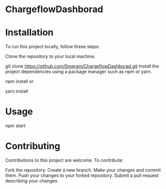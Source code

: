 # ChargeflowDashborad



# Installation
To run this project locally, follow these steps:

Clone the repository to your local machine.

git clone https://github.com/0meram/ChargeflowDashborad.git
Install the project dependencies using a package manager such as npm or yarn.

npm install
or

yarn install

# Usage

npm start

# Contributing
Contributions to this project are welcome. To contribute:

Fork the repository.
Create a new branch.
Make your changes and commit them.
Push your changes to your forked repository.
Submit a pull request describing your changes.